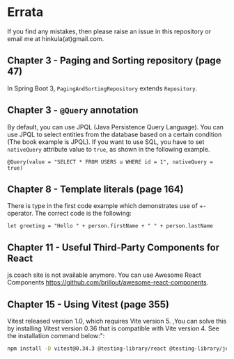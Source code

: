 # Errata

If you find any mistakes, then please raise an issue in this repository or email me at hinkula(at)gmail.com.

## Chapter 3 - Paging and Sorting repository (page 47) 
In Spring Boot 3, `PagingAndSortingRepository` extends `Repository`.

## Chapter 3 - `@Query` annotation
By default, you can use JPQL (Java Persistence Query Language). You can use JPQL to select entities from the database based on a certain condition (The book example is JPQL). If you want to use SQL, you have to set `nativeQuery` attribute value to `true`, as shown in the following example.

```
@Query(value = "SELECT * FROM USERS u WHERE id = 1", nativeQuery = true)
```

## Chapter 8 - Template literals (page 164)

There is type in the first code example which demonstrates use of +-operator. The correct code is the following:
```
let greeting = "Hello " + person.firstName + " " + person.lastName
```

## Chapter 11 - Useful Third-Party Components for React

js.coach site is not available anymore. You can use Awesome React Components https://github.com/brillout/awesome-react-components.

## Chapter 15 - Using Vitest (page 355) 
Vitest released version 1.0, which requires Vite version 5. ,You can solve this by installing Vitest version 0.36 that is compatible with Vite version 4. See the installation command below:":
```bash
npm install -D vitest@0.34.3 @testing-library/react @testing-library/jest-dom jsdom
```

